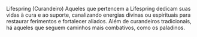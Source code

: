 Lifespring (Curandeiro)
Aqueles que pertencem a Lifespring dedicam suas vidas à cura e ao suporte, canalizando energias divinas ou espirituais para restaurar ferimentos e fortalecer aliados. Além de curandeiros tradicionais, há aqueles que seguem caminhos mais combativos, como os paladinos.

